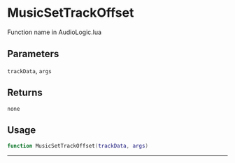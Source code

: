 # MusicSetTrackOffset
Function name in AudioLogic.lua
## Parameters
`trackData`, `args`
## Returns
`none`
## Usage
```lua
function MusicSetTrackOffset(trackData, args)
```
---
